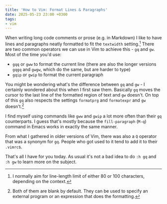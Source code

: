 ```yaml
---
title: 'How to Vim: Format Lines & Paragraphs'
date: 2025-05-23 23:00 +0300
tags:
- vim
---
```


When writing long code comments or prose (e.g. in Markdown) I like to have
lines and paragraphs neatly formatted to fit the `textwidth` setting.[^1] There
are two common operators we can use in Vim to achieve this - `gq` and `gw`.
Most of the time you'd use:

- `gqq` or `gww` to format the current line (there are also the longer versions `gqgq` and `gwgw`, which do the same, but are harder to type)
- `gqip` or `gwip` to format the current paragraph

You might be wondering what's the difference between `gq` and `gw` - I certainly
wondered about this when I first saw them. Basically `gq` moves the cursor to the
last line of the formatted region of text and `gw` doesn't. On top of this `gq` also
respects the settings `formatprg` and `formatexpr` and `gw` doesn't.[^2]

I find myself using commands like `gww` and `gwip` a lot more often than their
`gq` counterparts. I guess that's mostly because the `fill-paragraph` (`M-q`)
command in Emacs works in exactly the same manner.

From what I gathered in older versions of Vim, there was also a `Q` operator that was
a synonym for `gq`. People who got used to it tend to add it to their `.vimrc`s.

That's all I have for you today. As usual it's not a bad idea to do `:h gq` and `:h gw`
to learn more on the subject. 

[^1]: I normally aim for line-length limit of either 80 or 100 characters, depending on the context.
[^2]: Both of them are blank by default. They can be used to specify an external program or an expression that does the formatting.
